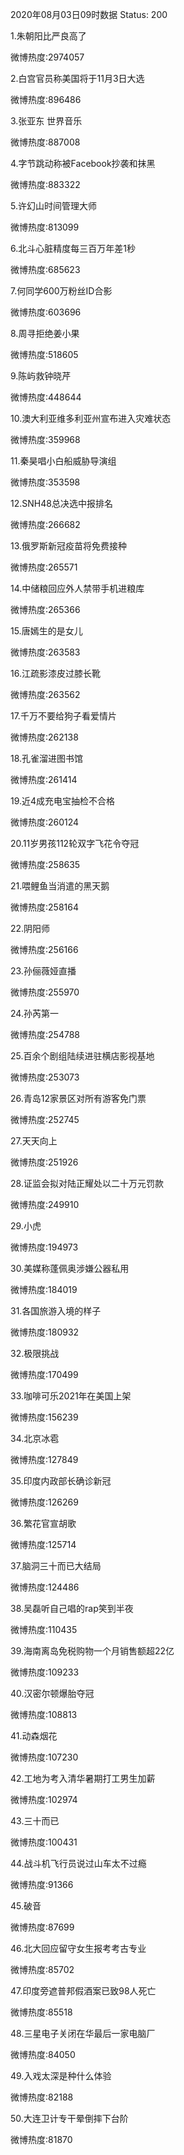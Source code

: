2020年08月03日09时数据
Status: 200

1.朱朝阳比严良高了

微博热度:2974057

2.白宫官员称美国将于11月3日大选

微博热度:896486

3.张亚东 世界音乐

微博热度:887008

4.字节跳动称被Facebook抄袭和抹黑

微博热度:883322

5.许幻山时间管理大师

微博热度:813099

6.北斗心脏精度每三百万年差1秒

微博热度:685623

7.何同学600万粉丝ID合影

微博热度:603696

8.周寻拒绝姜小果

微博热度:518605

9.陈屿救钟晓芹

微博热度:448644

10.澳大利亚维多利亚州宣布进入灾难状态

微博热度:359968

11.秦昊唱小白船威胁导演组

微博热度:353598

12.SNH48总决选中报排名

微博热度:266682

13.俄罗斯新冠疫苗将免费接种

微博热度:265571

14.中储粮回应外人禁带手机进粮库

微博热度:265366

15.唐嫣生的是女儿

微博热度:263583

16.江疏影漆皮过膝长靴

微博热度:263562

17.千万不要给狗子看爱情片

微博热度:262138

18.孔雀溜进图书馆

微博热度:261414

19.近4成充电宝抽检不合格

微博热度:260124

20.11岁男孩112轮双字飞花令夺冠

微博热度:258635

21.喂鲤鱼当消遣的黑天鹅

微博热度:258164

22.阴阳师

微博热度:256166

23.孙俪薇娅直播

微博热度:255970

24.孙芮第一

微博热度:254788

25.百余个剧组陆续进驻横店影视基地

微博热度:253073

26.青岛12家景区对所有游客免门票

微博热度:252745

27.天天向上

微博热度:251926

28.证监会拟对陆正耀处以二十万元罚款

微博热度:249910

29.小虎

微博热度:194973

30.美媒称蓬佩奥涉嫌公器私用

微博热度:184019

31.各国旅游入境的样子

微博热度:180932

32.极限挑战

微博热度:170499

33.咖啡可乐2021年在美国上架

微博热度:156239

34.北京冰雹

微博热度:127849

35.印度内政部长确诊新冠

微博热度:126269

36.繁花官宣胡歌

微博热度:125714

37.脑洞三十而已大结局

微博热度:124486

38.吴磊听自己唱的rap笑到半夜

微博热度:110435

39.海南离岛免税购物一个月销售额超22亿

微博热度:109233

40.汉密尔顿爆胎夺冠

微博热度:108813

41.动森烟花

微博热度:107230

42.工地为考入清华暑期打工男生加薪

微博热度:102974

43.三十而已

微博热度:100431

44.战斗机飞行员说过山车太不过瘾

微博热度:91366

45.破音

微博热度:87699

46.北大回应留守女生报考考古专业

微博热度:85702

47.印度旁遮普邦假酒案已致98人死亡

微博热度:85518

48.三星电子关闭在华最后一家电脑厂

微博热度:84050

49.入戏太深是种什么体验

微博热度:82188

50.大连卫计专干晕倒摔下台阶

微博热度:81870

